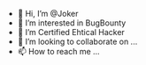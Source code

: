- 👋 Hi, I’m @Joker
- 👀 I’m interested in BugBounty
- 🌱 I’m Certified Ehtical Hacker
- 💞️ I’m looking to collaborate on ...
- 📫 How to reach me ...

<!---
White7Devil/White7Devil is a ✨ special ✨ repository because its `README.md` (this file) appears on your GitHub profile.
You can click the Preview link to take a look at your changes.
--->
